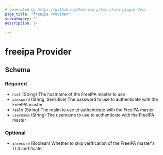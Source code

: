 ```yaml
---
# generated by https://github.com/hashicorp/terraform-plugin-docs
page_title: "freeipa Provider"
subcategory: ""
description: |-
  
---
```


# freeipa Provider





<!-- schema generated by tfplugindocs -->
## Schema

### Required

- `host` (String) The hostname of the FreeIPA master to use
- `password` (String, Sensitive) The password to use to authenticate with the FreeIPA master
- `realm` (String) The realm to use to authenticate with the FreeIPA master
- `username` (String) The username to use to authenticate with the FreeIPA master

### Optional

- `insecure` (Boolean) Whether to skip verification of the FreeIPA master's TLS certificate
